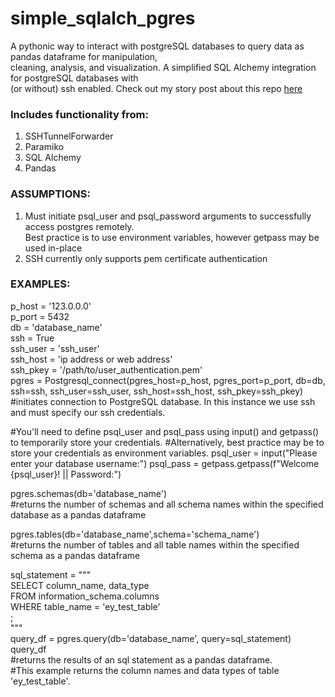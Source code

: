 # simple_sqlalch_pgres
A pythonic way to interact with postgreSQL databases to query data as pandas dataframe for manipulation,  
cleaning, analysis, and visualization. A simplified SQL Alchemy integration for postgreSQL databases with  
(or without) ssh enabled. Check out my story post about this repo [here](https://medium.com/@erikyan02/how-to-query-postgresql-using-python-with-ssh-in-3-steps-cde626444817)
  
### Includes functionality from:
1. SSHTunnelForwarder  
2. Paramiko
3. SQL Alchemy  
4. Pandas  

### ASSUMPTIONS:
1. Must initiate psql_user and psql_password arguments to successfully access postgres remotely.  
Best practice is to use environment variables, however getpass may be used in-place  
2. SSH currently only supports pem certificate authentication 

### EXAMPLES:
  
p_host = '123.0.0.0'  
p_port = 5432  
db = 'database_name'  
ssh = True  
ssh_user = 'ssh_user'  
ssh_host = 'ip address or web address'  
ssh_pkey = '/path/to/user_authentication.pem'  
pgres = Postgresql_connect(pgres_host=p_host, pgres_port=p_port, db=db, ssh=ssh, ssh_user=ssh_user, ssh_host=ssh_host, ssh_pkey=ssh_pkey)  
#initiates connection to PostgreSQL database. In this instance we use ssh and must specify our ssh credentials.

#You'll need to define psql_user and psql_pass using input() and getpass() to temporarily store your credentials.
#Alternatively, best practice may be to store your credentials as environment variables.
psql_user = input("Please enter your database username:")
psql_pass = getpass.getpass(f"Welcome {psql_user}! || Password:") 


pgres.schemas(db='database_name')  
#returns the number of schemas and all schema names within the specified database as a pandas dataframe  
  
  
pgres.tables(db='database_name',schema='schema_name')  
#returns the number of tables and all table names within the specified schema as a pandas dataframe  
  
  
sql_statement = """  
    SELECT column_name, data_type  
    FROM information_schema.columns  
    WHERE table_name = 'ey_test_table'  
    ;  
    """  
query_df = pgres.query(db='database_name', query=sql_statement)  
query_df  
#returns the results of an sql statement as a pandas dataframe.  
#This example returns the column names and data types of table 'ey_test_table'.
